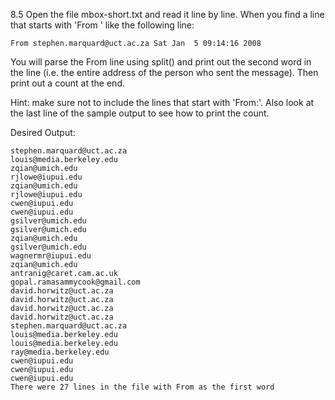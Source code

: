 8.5 Open the file mbox-short.txt and read it line by line. When you find a line that starts with 'From ' like the following line:

```From stephen.marquard@uct.ac.za Sat Jan  5 09:14:16 2008```

You will parse the From line using split() and print out the second word in the line (i.e. the entire address of the person who sent the message). Then print out a count at the end.

Hint: make sure not to include the lines that start with 'From:'. Also look at the last line of the sample output to see how to print the count.

Desired Output:
```
stephen.marquard@uct.ac.za
louis@media.berkeley.edu
zqian@umich.edu
rjlowe@iupui.edu
zqian@umich.edu
rjlowe@iupui.edu
cwen@iupui.edu
cwen@iupui.edu
gsilver@umich.edu
gsilver@umich.edu
zqian@umich.edu
gsilver@umich.edu
wagnermr@iupui.edu
zqian@umich.edu
antranig@caret.cam.ac.uk
gopal.ramasammycook@gmail.com
david.horwitz@uct.ac.za
david.horwitz@uct.ac.za
david.horwitz@uct.ac.za
david.horwitz@uct.ac.za
stephen.marquard@uct.ac.za
louis@media.berkeley.edu
louis@media.berkeley.edu
ray@media.berkeley.edu
cwen@iupui.edu
cwen@iupui.edu
cwen@iupui.edu
There were 27 lines in the file with From as the first word
```